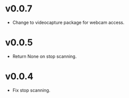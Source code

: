 # v0.0.7

- Change to videocapture package for webcam access.

# v0.0.5

- Return None on stop scanning.

# v0.0.4

- Fix stop scanning.